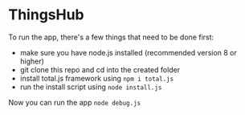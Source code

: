 # ThingsHub

To run the app, there's a few things that need to be done first:
- make sure you have node.js installed (recommended version 8 or higher)
- git clone this repo and cd into the created folder
- install total.js framework using `npm i total.js`
- run the install script using `node install.js`

Now you can run the app `node debug.js`